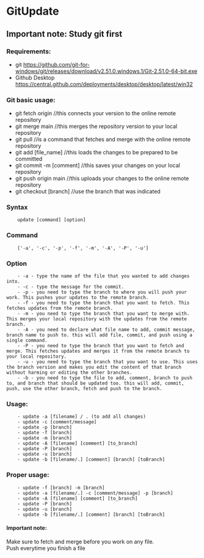 # GitUpdate

## Important note: Study git first

### Requirements:

* git https://github.com/git-for-windows/git/releases/download/v2.51.0.windows.1/Git-2.51.0-64-bit.exe
* Github Desktop https://central.github.com/deployments/desktop/desktop/latest/win32

### Git basic usage:

* git fetch origin //this connects your version to the online remote repository
* git merge main //this merges the repository version to your local repository
* git pull //is a command that fetches and merge with the online remote repository
* git add [file_name] //this loads the changes to be prepared to be committed
* git commit -m [comment] //this saves your changes on your local repository
* git push origin main //this uploads your changes to the online remote repository
* git checkout [branch] //use the branch that was indicated

### Syntax
        update [command] [option]

### Command 
        ['-a', '-c', '-p', '-f', '-m', '-A', '-P', '-u']

### Option 
        - -a - type the name of the file that you wanted to add changes into.
        - -c - type the message for the commit.
        - -p - you need to type the branch to where you will push your work. This pushes your updates to the remote branch.
        - -f - you need to type the branch that you want to fetch. This fetches updates from the remote branch.
        - -m - you need to type the branch that you want to merge with. This merges your local repository with the updates from the remote branch.
        - -A - you need to declare what file name to add, commit message, branch name to push to. this will add file, commit, and push using a single command.
        - -P - you need to type the branch that you want to fetch and merge. This fetches updates and merges it from the remote branch to your local repository.
        - -u - you need to type the branch that you want to use. This uses the branch version and makes you edit the content of that branch without harming or editing the other branches.
        - -b - you need to type the file to add, comment, branch to push to, and branch that should be updated too. this will add, commit, push, use the other branch, fetch and push to the branch. 

### Usage:
        - update -a [filename] / . (to add all changes)
        - update -c [comment/message]
        - update -p [branch]
        - update -f [branch]
        - update -m [branch]
        - update -A [filename] [comment] [to_branch]
        - update -P [branch]
        - update -u [branch]
        - update -b [filename/.] [comment] [branch] [toBranch]

### Proper usage:
        - update -f [branch] -m [branch]
        - update -a [filename/.] -c [comment/message] -p [branch]
        - update -A [filename] [comment] [to_branch]
        - update -P [branch]
        - update -u [branch]
        - update -b [filename/.] [comment] [branch] [toBranch]

#### Important note:
Make sure to fetch and merge before you work on any file.<br>
Push everytime you finish a file<br>